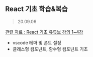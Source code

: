 ## React 기초 학습&복습

> 20.09.06

[관련 자료 : React 기초 유튜브 강의 1~4강](https://www.youtube.com/watch?v=wkFGIV9RV2M&list=PLRB_0OYQAHMPu7EsP51ksMd489CrEfICT&index=4)

- vscode 테마 및 폰트 설정
- 클래스형 컴포넌트, 함수형 컴포넌트 기초

